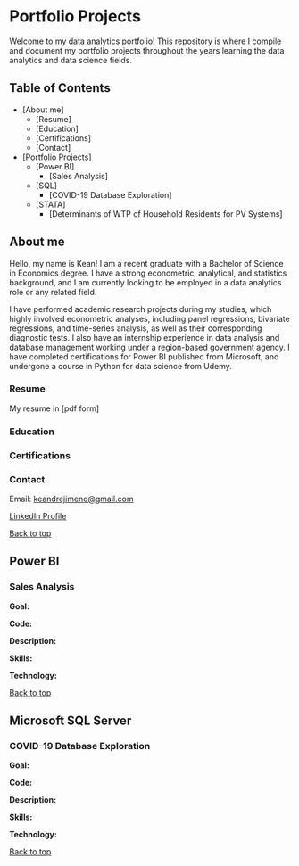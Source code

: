 # Portfolio Projects
Welcome to my data analytics portfolio! This repository is where I compile and document my portfolio projects throughout the years learning the data analytics and data science fields. 

## Table of Contents
- [About me] 
  - [Resume]
  - [Education]
  - [Certifications]
  - [Contact]
- [Portfolio Projects]
  - [Power BI]
    - [Sales Analysis]
  - [SQL]
    - [COVID-19 Database Exploration]
  - [STATA]
    - [Determinants of WTP of Household Residents for PV Systems]

## About me

Hello, my name is Kean! I am a recent graduate with a Bachelor of Science in Economics degree. I have a strong econometric, analytical, and statistics background, and I am currently looking to be employed in a data analytics role or any related field. 

I have performed academic research projects during my studies, which highly involved econometric analyses, including panel regressions, bivariate regressions, and time-series analysis, as well as their corresponding diagnostic tests. I also have an internship experience in data analysis and database management working under a region-based government agency. I have completed certifications for Power BI published from Microsoft, and undergone a course in Python for data science from Udemy.

### Resume

My resume in [pdf form] 

### Education



### Certifications



### Contact
Email: keandrejimeno@gmail.com 

[LinkedIn Profile](https://www.linkedin.com/in/keandrejimeno/)

[Back to top](#top)

## Power BI
### Sales Analysis

**Goal:**

**Code:**

**Description:**

**Skills:**

**Technology:**

[Back to top](#top)

## Microsoft SQL Server
### COVID-19 Database Exploration

**Goal:**

**Code:**

**Description:**

**Skills:**

**Technology:**

[Back to top](#top)
